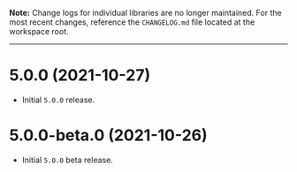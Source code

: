 **Note:** Change logs for individual libraries are no longer maintained. For the most recent changes, reference the `CHANGELOG.md` file located at the workspace root.

___
# 5.0.0 (2021-10-27)

- Initial `5.0.0` release.

# 5.0.0-beta.0 (2021-10-26)

- Initial `5.0.0` beta release.
